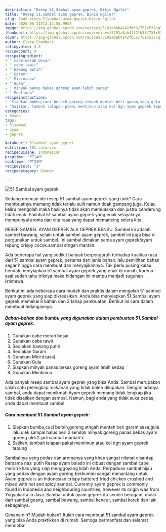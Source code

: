 ```yaml
---
description: "Resep 51.Sambal ayam geprek, Bikin Ngiler"
title: "Resep 51.Sambal ayam geprek, Bikin Ngiler"
slug: 1849-resep-51sambal-ayam-geprek-bikin-ngiler
date: 2020-05-31T13:13:55.995Z
image: https://img-global.cpcdn.com/recipes/5191a0ab4142fb56/751x532cq70/51sambal-ayam-geprek-foto-resep-utama.jpg
thumbnail: https://img-global.cpcdn.com/recipes/5191a0ab4142fb56/751x532cq70/51sambal-ayam-geprek-foto-resep-utama.jpg
cover: https://img-global.cpcdn.com/recipes/5191a0ab4142fb56/751x532cq70/51sambal-ayam-geprek-foto-resep-utama.jpg
author: Clara Chambers
ratingvalue: 3.8
reviewcount: 4
recipeingredient:
- " cabe merah besar"
- " cabe rawit"
- " bawang putih"
- " Garam"
- " Micinsasa"
- " Gula"
- " minyak panas bekas goreng ayam lebih sedap"
- " Mentimun"
recipeinstructions:
- "Siapkan bumbu,cuci bersih,goreng stngah mentah beri garam,sasa,gula lalu ulek sampai halus beri 2 sendok minyak goreng panas bekas ayam goreng ulek2 jadi sambal mantah&#39;x"
- "Sajikan, tambah lalapan pakai mentimun atau kol dgn ayam geprek tepung"
categories:
- Resep
tags:
- 51sambal
- ayam
- geprek

katakunci: 51sambal ayam geprek 
nutrition: 151 calories
recipecuisine: Indonesian
preptime: "PT14M"
cooktime: "PT33M"
recipeyield: "1"
recipecategory: Dinner

---
```



![51.Sambal ayam geprek](https://img-global.cpcdn.com/recipes/5191a0ab4142fb56/751x532cq70/51sambal-ayam-geprek-foto-resep-utama.jpg)

Sedang mencari ide resep 51.sambal ayam geprek yang unik? Cara membuatnya memang tidak terlalu sulit namun tidak gampang juga. Kalau keliru mengolah maka hasilnya tidak akan memuaskan dan justru cenderung tidak enak. Padahal 51.sambal ayam geprek yang enak selayaknya mempunyai aroma dan cita rasa yang dapat memancing selera kita.

RESEP SAMBEL AYAM GEPREK ALA GEPREK BENSU. Sambel ini adalah sambel bawang, selain untuk sambel ayam geprek, sambel ini juga bisa di pergunakan untuk sambel. Ini sambal dimakan sama ayam geprek/ayam tepung crispy cocok.sambal stngah mantah.

Ada beberapa hal yang sedikit banyak berpengaruh terhadap kualitas rasa dari 51.sambal ayam geprek, pertama dari jenis bahan, lalu pemilihan bahan segar hingga cara membuat dan menyajikannya. Tak perlu pusing kalau hendak menyiapkan 51.sambal ayam geprek yang enak di rumah, karena asal sudah tahu triknya maka hidangan ini mampu menjadi suguhan istimewa.


Berikut ini ada beberapa cara mudah dan praktis dalam mengolah 51.sambal ayam geprek yang siap dikreasikan. Anda bisa menyiapkan 51.Sambal ayam geprek memakai 8 bahan dan 2 tahap pembuatan. Berikut ini cara dalam membuat hidangannya.

<!--inarticleads1-->

##### Bahan-bahan dan bumbu yang digunakan dalam pembuatan 51.Sambal ayam geprek:

1. Gunakan  cabe merah besar
1. Gunakan  cabe rawit
1. Sediakan  bawang putih
1. Sediakan  Garam
1. Gunakan  Micin(sasa)
1. Gunakan  Gula
1. Siapkan  minyak panas bekas goreng ayam lebih sedap
1. Gunakan  Mentimun


Ada banyak resep sambal ayam geprek yang bisa Anda. Sambal merupakan salah satu pelengkap makanan yang tidak boleh dilupakan. Dengan adanya sambal, anda dapat menikmati Ayam geprek memang tidak lengkap jika tidak disajikan dengan sambal. Namun, bagi anda yang tidak suka pedas, anda dapat membuat sambal. 

<!--inarticleads2-->

##### Cara membuat 51.Sambal ayam geprek:

1. Siapkan bumbu,cuci bersih,goreng stngah mentah beri garam,sasa,gula lalu ulek sampai halus beri 2 sendok minyak goreng panas bekas ayam goreng ulek2 jadi sambal mantah&#39;x
1. Sajikan, tambah lalapan pakai mentimun atau kol dgn ayam geprek tepung


Sambalnya yang pedas dan aromanya yang khas sangat nikmat disantap bersama nasi putih Resep ayam balado ini dibuat dengan sambal cabe merah khas yang siap menggoyang lidah Anda. Perpaduan sambal hijau yang pedas dengan ayam goreng berbumbu sangat menantang untuk. Ayam geprek is an Indonesian crispy battered fried chicken crushed and mixed with hot and spicy sambal. Currently ayam geprek is commonly found in Indonesia and neighbouring countries, however its origin was from Yogyakarta in Java. Sambal untuk ayam geprek itu sendiri beragam, mulai dari sambal goang, sambal bawang, sambal kencur, sambal korek dan lain sebagainya. 

Gimana nih? Mudah bukan? Itulah cara membuat 51.sambal ayam geprek yang bisa Anda praktikkan di rumah. Semoga bermanfaat dan selamat mencoba!
